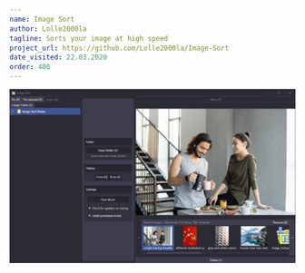 ```yaml
---
name: Image Sort
author: Lolle2000la
tagline: Sorts your image at high speed
project_url: https://github.com/Lolle2000la/Image-Sort
date_visited: 22.03.2020
order: 400
---
```


![Image Sort](../img/image-sort-dark.gif)
